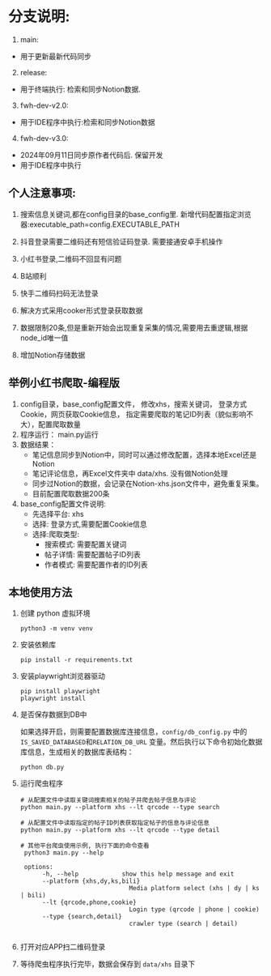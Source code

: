 # 分支说明:
1. main: 
- 用于更新最新代码同步
2. release:
- 用于终端执行: 检索和同步Notion数据. 
3. fwh-dev-v2.0:
- 用于IDE程序中执行:检索和同步Notion数据
4. fwh-dev-v3.0:
- 2024年09月11日同步原作者代码后. 保留开发
- 用于IDE程序中执行



## 个人注意事项:
1. 搜索信息关键词,都在config目录的base_config里.  新增代码配置指定浏览器:executable_path=config.EXECUTABLE_PATH 

2. 抖音登录需要二维码还有短信验证码登录. 需要接通安卓手机操作
3. 小红书登录,二维码不回显有问题
4. B站顺利
5. 快手二维码扫码无法登录
6. 解决方式采用cooker形式登录获取数据
7. 数据限制20条,但是重新开始会出现重复采集的情况,需要用去重逻辑,根据node_id唯一值
8. 增加Notion存储数据

## 举例小红书爬取-编程版
1. config目录，base_config配置文件，
   修改xhs，搜索关键词， 登录方式Cookie，网页获取Cookie信息， 指定需要爬取的笔记ID列表（貌似影响不大），配置爬取数量
2. 程序运行：
    main.py运行
3. 数据结果：
      - 笔记信息同步到Notion中，同时可以通过修改配置，选择本地Excel还是Notion
      - 笔记评论信息，再Excel文件夹中 data/xhs.  没有做Notion处理
      - 同步过Notion的数据，会记录在Notion-xhs.json文件中，避免重复采集。
      - 目前配置爬取数据200条
4. base_config配置文件说明:
      - 先选择平台: xhs
      - 选择: 登录方式,需要配置Cookie信息
      - 选择:爬取类型: 
        - 搜索模式: 需要配置关键词
        - 帖子详情: 需要配置帖子ID列表
        - 作者模式: 需要配置作者的ID列表
   


## 本地使用方法

1. 创建 python 虚拟环境
   ```shell
   python3 -m venv venv
   ```

2. 安装依赖库

   ```shell
   pip install -r requirements.txt
   ```

3. 安装playwright浏览器驱动

   ```shell
   pip install playwright
   playwright install
   ```

4. 是否保存数据到DB中

   如果选择开启，则需要配置数据库连接信息，`config/db_config.py` 中的 `IS_SAVED_DATABASED`和`RELATION_DB_URL` 变量。然后执行以下命令初始化数据库信息，生成相关的数据库表结构：

   ```shell
   python db.py
   ```

5. 运行爬虫程序

   ```shell
   # 从配置文件中读取关键词搜索相关的帖子并爬去帖子信息与评论
   python main.py --platform xhs --lt qrcode --type search
   
   # 从配置文件中读取指定的帖子ID列表获取指定帖子的信息与评论信息
   python main.py --platform xhs --lt qrcode --type detail
   
   # 其他平台爬虫使用示例, 执行下面的命令查看
    python3 main.py --help

    options:
         -h, --help            show this help message and exit
         --platform {xhs,dy,ks,bili}
                                 Media platform select (xhs | dy | ks | bili)
         --lt {qrcode,phone,cookie}
                                 Login type (qrcode | phone | cookie)
         --type {search,detail}
                                 crawler type (search | detail)
    
   ```

6. 打开对应APP扫二维码登录

7. 等待爬虫程序执行完毕，数据会保存到 `data/xhs` 目录下
